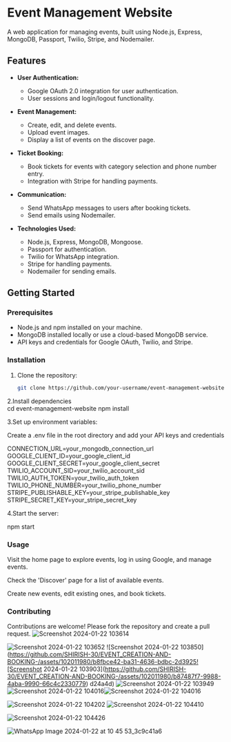 # Event Management Website

A web application for managing events, built using Node.js, Express, MongoDB, Passport, Twilio, Stripe, and Nodemailer.

## Features

- **User Authentication:**
  - Google OAuth 2.0 integration for user authentication.
  - User sessions and login/logout functionality.

- **Event Management:**
  - Create, edit, and delete events.
  - Upload event images.
  - Display a list of events on the discover page.

- **Ticket Booking:**
  - Book tickets for events with category selection and phone number entry.
  - Integration with Stripe for handling payments.

- **Communication:**
  - Send WhatsApp messages to users after booking tickets.
  - Send emails using Nodemailer.

- **Technologies Used:**
  - Node.js, Express, MongoDB, Mongoose.
  - Passport for authentication.
  - Twilio for WhatsApp integration.
  - Stripe for handling payments.
  - Nodemailer for sending emails.

## Getting Started

### Prerequisites

- Node.js and npm installed on your machine.
- MongoDB installed locally or use a cloud-based MongoDB service.
- API keys and credentials for Google OAuth, Twilio, and Stripe.

### Installation

1. Clone the repository:

   ```bash
   git clone https://github.com/your-username/event-management-website.git
2.Install dependencies   
cd event-management-website
npm install

3.Set up environment variables:

Create a .env file in the root directory and add your API keys and credentials

CONNECTION_URL=your_mongodb_connection_url
GOOGLE_CLIENT_ID=your_google_client_id
GOOGLE_CLIENT_SECRET=your_google_client_secret
TWILIO_ACCOUNT_SID=your_twilio_account_sid
TWILIO_AUTH_TOKEN=your_twilio_auth_token
TWILIO_PHONE_NUMBER=your_twilio_phone_number
STRIPE_PUBLISHABLE_KEY=your_stripe_publishable_key
STRIPE_SECRET_KEY=your_stripe_secret_key

4.Start the server:

npm start


### Usage
Visit the home page to explore events, log in using Google, and manage events.

Check the 'Discover' page for a list of available events.

Create new events, edit existing ones, and book tickets.

### Contributing
Contributions are welcome! Please fork the repository and create a pull request.
![Screenshot 2024-01-22 103614](https://github.com/SHIRISH-30/EVENT_CREATION-AND-BOOKING-/assets/102011980/855c0813-8ca6-4fc0-bdca-55e23074a5dd)


![Screenshot 2024-01-22 103652](https://github.com/SHIRISH-30/EVENT_CREATION-AND-BOOKING-/assets/102011980/47e45991-affd-44e7-8a1a-b3f63cd0805f)
![Screenshot 2024-01-22 103850](https://github.com/SHIRISH-30/EVENT_CREATION-AND-BOOKING-/assets/102011980/b8fbce42-ba31-4636-bdbc-2d3925![Screenshot 2024-01-22 103903](https://github.com/SHIRISH-30/EVENT_CREATION-AND-BOOKING-/assets/102011980/b87487f7-9988-4aba-9990-66c4c2330779)
d24a4d)
![Screenshot 2024-01-22 103949](https://github.com/SHIRISH-30/EVENT_CREATION-AND-BOOKING-/assets/102011980/02161615-ef46-4530-a96c-a886e214a713)
![Screenshot 2024-01-22 104016](https://github.com/SHIRISH-30/EVENT_CREATION-AND-BOOKING-/assets/102011980/445f0a87-dc29-42d2-a446-13de0fcfe221)![Screenshot 2024-01-22 104016](https://github.com/SHIRISH-30/EVENT_CREATION-AND-BOOKING-/assets/102011980/7d5ecdb9-2172-4098-878c-c8de90f5262e)

![Screenshot 2024-01-22 104202](https://github.com/SHIRISH-30/EVENT_CREATION-AND-BOOKING-/assets/102011980/4b056e35-5d8a-4964-9c3f-2da0392ceb7a)
![Screenshot 2024-01-22 104410](https://github.com/SHIRISH-30/EVENT_CREATION-AND-BOOKING-/assets/102011980/e063e1f4-85ef-46e0-b253-4f08c8a9d917)

![Screenshot 2024-01-22 104426](https://github.com/SHIRISH-30/EVENT_CREATION-AND-BOOKING-/assets/102011980/f4b914d6-1946-4be7-be64-1a80e1bc5a06)




![WhatsApp Image 2024-01-22 at 10 45 53_3c9c41a6](https://github.com/SHIRISH-30/EVENT_CREATION-AND-BOOKING-/assets/102011980/32c6e9d4-cf51-4c93-ba87-a6a7e7d926a7)

